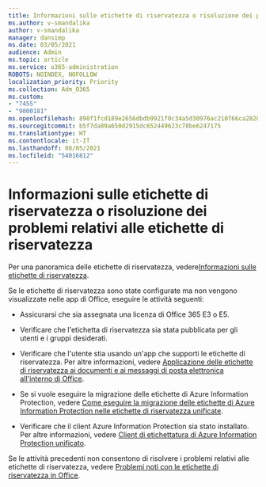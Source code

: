 ```yaml
---
title: Informazioni sulle etichette di riservatezza o risoluzione dei problemi relativi alle etichette di riservatezza
ms.author: v-smandalika
author: v-smandalika
manager: dansimp
ms.date: 03/05/2021
audience: Admin
ms.topic: article
ms.service: o365-administration
ROBOTS: NOINDEX, NOFOLLOW
localization_priority: Priority
ms.collection: Adm_O365
ms.custom:
- "7455"
- "9000181"
ms.openlocfilehash: 898f1fcd189e2656dbdb9921f0c34a5d30976ac210766ca28284c455053dae50
ms.sourcegitcommit: b5f7da89a650d2915dc652449623c78be6247175
ms.translationtype: HT
ms.contentlocale: it-IT
ms.lasthandoff: 08/05/2021
ms.locfileid: "54016812"
---
```

# <a name="learn-about-or-troubleshoot-sensitivity-labels"></a>Informazioni sulle etichette di riservatezza o risoluzione dei problemi relativi alle etichette di riservatezza

Per una panoramica delle etichette di riservatezza, vedere[Informazioni sulle etichette di riservatezza](https://docs.microsoft.com/microsoft-365/compliance/sensitivity-labels).

Se le etichette di riservatezza sono state configurate ma non vengono visualizzate nelle app di Office, eseguire le attività seguenti:

- Assicurarsi che sia assegnata una licenza di Office 365 E3 o E5.

- Verificare che l'etichetta di riservatezza sia stata pubblicata per gli utenti e i gruppi desiderati.

- Verificare che l'utente stia usando un'app che supporti le etichette di riservatezza. Per altre informazioni, vedere [Applicazione delle etichette di riservatezza ai documenti e ai messaggi di posta elettronica all'interno di Office](https://support.microsoft.com/topic/apply-sensitivity-labels-to-your-files-and-email-in-office-2f96e7cd-d5a4-403b-8bd7-4cc636bae0f9).

- Se si vuole eseguire la migrazione delle etichette di Azure Information Protection, vedere [Come eseguire la migrazione delle etichette di Azure Information Protection nelle etichette di riservatezza unificate](https://docs.microsoft.com/azure/information-protection/configure-policy-migrate-labels).

- Verificare che il client Azure Information Protection sia stato installato. Per altre informazioni, vedere [Client di etichettatura di Azure Information Protection unificato](https://docs.microsoft.com/azure/information-protection/rms-client/unifiedlabelingclient-version-release-history).

Se le attività precedenti non consentono di risolvere i problemi relativi alle etichette di riservatezza, vedere [Problemi noti con le etichette di riservatezza in Office](https://support.microsoft.com/topic/known-issues-with-sensitivity-labels-in-office-b169d687-2bbd-4e21-a440-7da1b2743edc).
